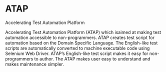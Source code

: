 # ATAP
Accelerating Test Automation Platform

Accelerating Test Automation Platform (ATAP) which isaimed at making test automation accessible to non-programmers. ATAP creates test script for automation based on the Domain Specific Language. The English-like test scripts are automatically converted to machine executable code using Selenium Web Driver. ATAP’s English-like test script makes it easy for non-programmers to author. The ATAP makes user easy to understand and makes maintenance simpler.
